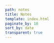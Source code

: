 ```yaml
---
path: notes
title: Notes
template: index.html
paginate_by: 10
sort_by: date
transparent: true
---
```

